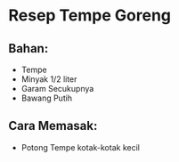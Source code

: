 # Resep Tempe Goreng
## Bahan:
- Tempe
- Minyak 1/2 liter
- Garam Secukupnya
- Bawang Putih

## Cara Memasak:
- Potong Tempe kotak-kotak kecil
